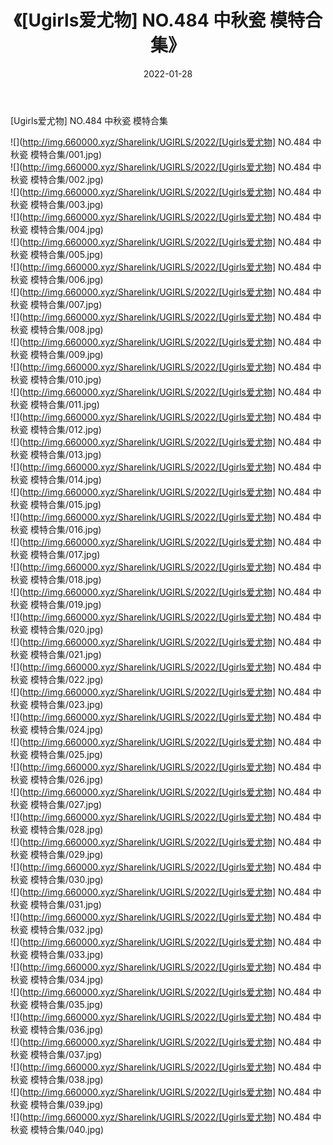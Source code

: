 ﻿---
layout: post
title:  《[Ugirls爱尤物] NO.484 中秋瓷 模特合集》
date:   2022-01-28
img: http://img.660000.xyz/Sharelink/UGIRLS/2022/[Ugirls爱尤物] NO.484 中秋瓷 模特合集/000.jpg
categories: [美女, 清纯, 唯美]
---

[Ugirls爱尤物] NO.484 中秋瓷 模特合集

 ![](http://img.660000.xyz/Sharelink/UGIRLS/2022/[Ugirls爱尤物] NO.484 中秋瓷 模特合集/001.jpg) <br>![](http://img.660000.xyz/Sharelink/UGIRLS/2022/[Ugirls爱尤物] NO.484 中秋瓷 模特合集/002.jpg) <br>![](http://img.660000.xyz/Sharelink/UGIRLS/2022/[Ugirls爱尤物] NO.484 中秋瓷 模特合集/003.jpg) <br>![](http://img.660000.xyz/Sharelink/UGIRLS/2022/[Ugirls爱尤物] NO.484 中秋瓷 模特合集/004.jpg) <br>![](http://img.660000.xyz/Sharelink/UGIRLS/2022/[Ugirls爱尤物] NO.484 中秋瓷 模特合集/005.jpg) <br>![](http://img.660000.xyz/Sharelink/UGIRLS/2022/[Ugirls爱尤物] NO.484 中秋瓷 模特合集/006.jpg) <br>![](http://img.660000.xyz/Sharelink/UGIRLS/2022/[Ugirls爱尤物] NO.484 中秋瓷 模特合集/007.jpg) <br>![](http://img.660000.xyz/Sharelink/UGIRLS/2022/[Ugirls爱尤物] NO.484 中秋瓷 模特合集/008.jpg) <br>![](http://img.660000.xyz/Sharelink/UGIRLS/2022/[Ugirls爱尤物] NO.484 中秋瓷 模特合集/009.jpg) <br>![](http://img.660000.xyz/Sharelink/UGIRLS/2022/[Ugirls爱尤物] NO.484 中秋瓷 模特合集/010.jpg) <br>![](http://img.660000.xyz/Sharelink/UGIRLS/2022/[Ugirls爱尤物] NO.484 中秋瓷 模特合集/011.jpg) <br>![](http://img.660000.xyz/Sharelink/UGIRLS/2022/[Ugirls爱尤物] NO.484 中秋瓷 模特合集/012.jpg) <br>![](http://img.660000.xyz/Sharelink/UGIRLS/2022/[Ugirls爱尤物] NO.484 中秋瓷 模特合集/013.jpg) <br>![](http://img.660000.xyz/Sharelink/UGIRLS/2022/[Ugirls爱尤物] NO.484 中秋瓷 模特合集/014.jpg) <br>![](http://img.660000.xyz/Sharelink/UGIRLS/2022/[Ugirls爱尤物] NO.484 中秋瓷 模特合集/015.jpg) <br>![](http://img.660000.xyz/Sharelink/UGIRLS/2022/[Ugirls爱尤物] NO.484 中秋瓷 模特合集/016.jpg) <br>![](http://img.660000.xyz/Sharelink/UGIRLS/2022/[Ugirls爱尤物] NO.484 中秋瓷 模特合集/017.jpg) <br>![](http://img.660000.xyz/Sharelink/UGIRLS/2022/[Ugirls爱尤物] NO.484 中秋瓷 模特合集/018.jpg) <br>![](http://img.660000.xyz/Sharelink/UGIRLS/2022/[Ugirls爱尤物] NO.484 中秋瓷 模特合集/019.jpg) <br>![](http://img.660000.xyz/Sharelink/UGIRLS/2022/[Ugirls爱尤物] NO.484 中秋瓷 模特合集/020.jpg) <br>![](http://img.660000.xyz/Sharelink/UGIRLS/2022/[Ugirls爱尤物] NO.484 中秋瓷 模特合集/021.jpg) <br>![](http://img.660000.xyz/Sharelink/UGIRLS/2022/[Ugirls爱尤物] NO.484 中秋瓷 模特合集/022.jpg) <br>![](http://img.660000.xyz/Sharelink/UGIRLS/2022/[Ugirls爱尤物] NO.484 中秋瓷 模特合集/023.jpg) <br>![](http://img.660000.xyz/Sharelink/UGIRLS/2022/[Ugirls爱尤物] NO.484 中秋瓷 模特合集/024.jpg) <br>![](http://img.660000.xyz/Sharelink/UGIRLS/2022/[Ugirls爱尤物] NO.484 中秋瓷 模特合集/025.jpg) <br>![](http://img.660000.xyz/Sharelink/UGIRLS/2022/[Ugirls爱尤物] NO.484 中秋瓷 模特合集/026.jpg) <br>![](http://img.660000.xyz/Sharelink/UGIRLS/2022/[Ugirls爱尤物] NO.484 中秋瓷 模特合集/027.jpg) <br>![](http://img.660000.xyz/Sharelink/UGIRLS/2022/[Ugirls爱尤物] NO.484 中秋瓷 模特合集/028.jpg) <br>![](http://img.660000.xyz/Sharelink/UGIRLS/2022/[Ugirls爱尤物] NO.484 中秋瓷 模特合集/029.jpg) <br>![](http://img.660000.xyz/Sharelink/UGIRLS/2022/[Ugirls爱尤物] NO.484 中秋瓷 模特合集/030.jpg) <br>![](http://img.660000.xyz/Sharelink/UGIRLS/2022/[Ugirls爱尤物] NO.484 中秋瓷 模特合集/031.jpg) <br>![](http://img.660000.xyz/Sharelink/UGIRLS/2022/[Ugirls爱尤物] NO.484 中秋瓷 模特合集/032.jpg) <br>![](http://img.660000.xyz/Sharelink/UGIRLS/2022/[Ugirls爱尤物] NO.484 中秋瓷 模特合集/033.jpg) <br>![](http://img.660000.xyz/Sharelink/UGIRLS/2022/[Ugirls爱尤物] NO.484 中秋瓷 模特合集/034.jpg) <br>![](http://img.660000.xyz/Sharelink/UGIRLS/2022/[Ugirls爱尤物] NO.484 中秋瓷 模特合集/035.jpg) <br>![](http://img.660000.xyz/Sharelink/UGIRLS/2022/[Ugirls爱尤物] NO.484 中秋瓷 模特合集/036.jpg) <br>![](http://img.660000.xyz/Sharelink/UGIRLS/2022/[Ugirls爱尤物] NO.484 中秋瓷 模特合集/037.jpg) <br>![](http://img.660000.xyz/Sharelink/UGIRLS/2022/[Ugirls爱尤物] NO.484 中秋瓷 模特合集/038.jpg) <br>![](http://img.660000.xyz/Sharelink/UGIRLS/2022/[Ugirls爱尤物] NO.484 中秋瓷 模特合集/039.jpg) <br>![](http://img.660000.xyz/Sharelink/UGIRLS/2022/[Ugirls爱尤物] NO.484 中秋瓷 模特合集/040.jpg) <br>